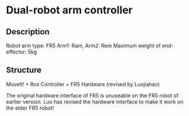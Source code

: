 # Dual-robot arm controller

## Description

Robot arm type: FR5
Arm1: Ram,  Arm2: Rem
Maximum weight of end-effector: 5kg

## Structure

MoveIt! + Ros Controller + FR5 Hardware (revised by Luojiahao)

The original hardware interface of FR5 is unuseable on the FR5 robot of earlier version. Luo has revised the hardware interface to make it work on the elder FR5 robot!
